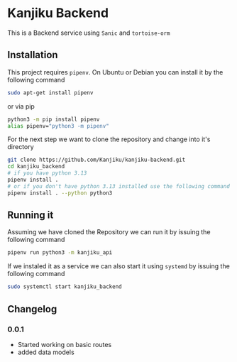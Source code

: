 # Kanjiku Backend

This is a Backend service using `Sanic` and `tortoise-orm`

## Installation

This project requires `pipenv`.
On Ubuntu or Debian you can install it by the following command

``` bash
sudo apt-get install pipenv
```
or via pip

``` bash
python3 -m pip install pipenv
alias pipenv="python3 -m pipenv"
```

For the next step we want to clone the repository and change into it's directory

``` bash
git clone https://github.com/Kanjiku/kanjiku-backend.git
cd kanjiku_backend
# if you have python 3.13
pipenv install .
# or if you don't have python 3.13 installed use the following command
pipenv install . --python python3
```

## Running it

Assuming we have cloned the Repository we can run it by issuing the following command

``` bash
pipenv run python3 -m kanjiku_api
```

If we instaled it as a service we can also start it using `systemd` by issuing the following command
``` bash
sudo systemctl start kanjiku_backend
```

## Changelog

### 0.0.1
* Started working on basic routes
* added data models